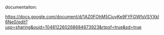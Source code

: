 documentaiton:



https://docs.google.com/document/d/1AZ0FOhM5CiuyKe9FYFGWfsVSYXkl6Ne0/edit?usp=sharing&ouid=104812260268684673923&rtpof=true&sd=true

